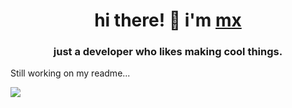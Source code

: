 <h1 align="center">hi there! 👋 i'm <a href="https://mxmzed.dev" target=blank>mx</a> </h1>
<h3 align="center">just a developer who likes making cool things.</h3>

<p>Still working on my readme... </p>

![](https://komarev.com/ghpvc/?username=Mxmzeed)

<!--
**Mxmzeed/Mxmzeed** is a ✨ _special_ ✨ repository because its `README.md` (this file) appears on your GitHub profile.

Here are some ideas to get you started:

- 🔭 I’m currently working on ...
- 🌱 I’m currently learning ...
- 👯 I’m looking to collaborate on ...
- 🤔 I’m looking for help with ...
- 💬 Ask me about ...
- 📫 How to reach me: ...
- 😄 Pronouns: ...
- ⚡ Fun fact: ...
-->
